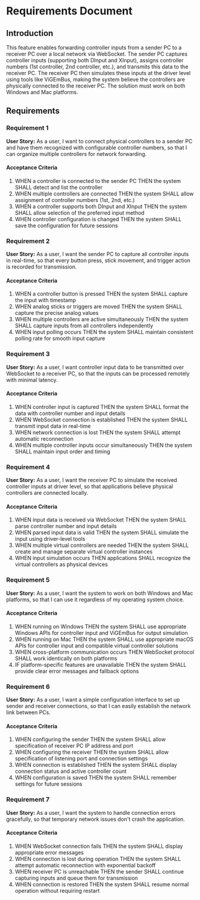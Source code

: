 # Requirements Document

## Introduction

This feature enables forwarding controller inputs from a sender PC to a receiver PC over a local network via WebSocket. The sender PC captures controller inputs (supporting both DInput and XInput), assigns controller numbers (1st controller, 2nd controller, etc.), and transmits this data to the receiver PC. The receiver PC then simulates these inputs at the driver level using tools like ViGEmBus, making the system believe the controllers are physically connected to the receiver PC. The solution must work on both Windows and Mac platforms.

## Requirements

### Requirement 1

**User Story:** As a user, I want to connect physical controllers to a sender PC and have them recognized with configurable controller numbers, so that I can organize multiple controllers for network forwarding.

#### Acceptance Criteria

1. WHEN a controller is connected to the sender PC THEN the system SHALL detect and list the controller
2. WHEN multiple controllers are connected THEN the system SHALL allow assignment of controller numbers (1st, 2nd, etc.)
3. WHEN a controller supports both DInput and XInput THEN the system SHALL allow selection of the preferred input method
4. WHEN controller configuration is changed THEN the system SHALL save the configuration for future sessions

### Requirement 2

**User Story:** As a user, I want the sender PC to capture all controller inputs in real-time, so that every button press, stick movement, and trigger action is recorded for transmission.

#### Acceptance Criteria

1. WHEN a controller button is pressed THEN the system SHALL capture the input with timestamp
2. WHEN analog sticks or triggers are moved THEN the system SHALL capture the precise analog values
3. WHEN multiple controllers are active simultaneously THEN the system SHALL capture inputs from all controllers independently
4. WHEN input polling occurs THEN the system SHALL maintain consistent polling rate for smooth input capture

### Requirement 3

**User Story:** As a user, I want controller input data to be transmitted over WebSocket to a receiver PC, so that the inputs can be processed remotely with minimal latency.

#### Acceptance Criteria

1. WHEN controller input is captured THEN the system SHALL format the data with controller number and input details
2. WHEN WebSocket connection is established THEN the system SHALL transmit input data in real-time
3. WHEN network connection is lost THEN the system SHALL attempt automatic reconnection
4. WHEN multiple controller inputs occur simultaneously THEN the system SHALL maintain input order and timing

### Requirement 4

**User Story:** As a user, I want the receiver PC to simulate the received controller inputs at driver level, so that applications believe physical controllers are connected locally.

#### Acceptance Criteria

1. WHEN input data is received via WebSocket THEN the system SHALL parse controller number and input details
2. WHEN parsed input data is valid THEN the system SHALL simulate the input using driver-level tools
3. WHEN multiple virtual controllers are needed THEN the system SHALL create and manage separate virtual controller instances
4. WHEN input simulation occurs THEN applications SHALL recognize the virtual controllers as physical devices

### Requirement 5

**User Story:** As a user, I want the system to work on both Windows and Mac platforms, so that I can use it regardless of my operating system choice.

#### Acceptance Criteria

1. WHEN running on Windows THEN the system SHALL use appropriate Windows APIs for controller input and ViGEmBus for output simulation
2. WHEN running on Mac THEN the system SHALL use appropriate macOS APIs for controller input and compatible virtual controller solutions
3. WHEN cross-platform communication occurs THEN WebSocket protocol SHALL work identically on both platforms
4. IF platform-specific features are unavailable THEN the system SHALL provide clear error messages and fallback options

### Requirement 6

**User Story:** As a user, I want a simple configuration interface to set up sender and receiver connections, so that I can easily establish the network link between PCs.

#### Acceptance Criteria

1. WHEN configuring the sender THEN the system SHALL allow specification of receiver PC IP address and port
2. WHEN configuring the receiver THEN the system SHALL allow specification of listening port and connection settings
3. WHEN connection is established THEN the system SHALL display connection status and active controller count
4. WHEN configuration is saved THEN the system SHALL remember settings for future sessions

### Requirement 7

**User Story:** As a user, I want the system to handle connection errors gracefully, so that temporary network issues don't crash the application.

#### Acceptance Criteria

1. WHEN WebSocket connection fails THEN the system SHALL display appropriate error messages
2. WHEN connection is lost during operation THEN the system SHALL attempt automatic reconnection with exponential backoff
3. WHEN receiver PC is unreachable THEN the sender SHALL continue capturing inputs and queue them for transmission
4. WHEN connection is restored THEN the system SHALL resume normal operation without requiring restart